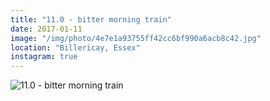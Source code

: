 ```yaml
---
title: "11.0 - bitter morning train"
date: 2017-01-11
image: "/img/photo/4e7e1a93755ff42cc6bf990a6acb8c42.jpg"
location: "Billericay, Essex"
instagram: true
---
```


![11.0 - bitter morning train](/img/photo/4e7e1a93755ff42cc6bf990a6acb8c42.jpg)
